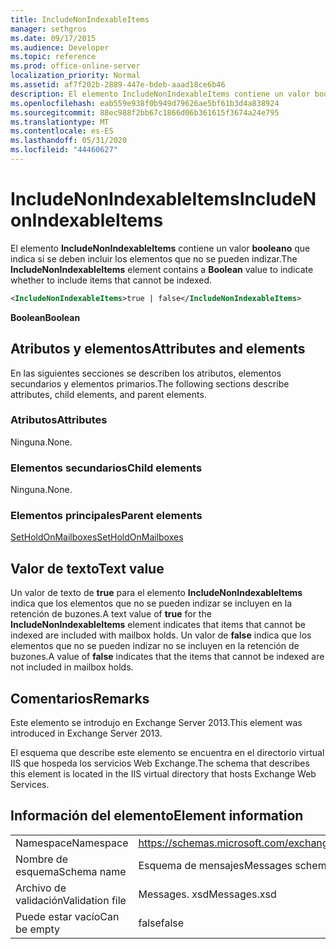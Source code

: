 ```yaml
---
title: IncludeNonIndexableItems
manager: sethgros
ms.date: 09/17/2015
ms.audience: Developer
ms.topic: reference
ms.prod: office-online-server
localization_priority: Normal
ms.assetid: af7f202b-2889-447e-bdeb-aaad18ce6b46
description: El elemento IncludeNonIndexableItems contiene un valor booleano que indica si se deben incluir los elementos que no se pueden indizar.
ms.openlocfilehash: eab559e938f0b949d79626ae5bf61b3d4a838924
ms.sourcegitcommit: 88ec988f2bb67c1866d06b361615f3674a24e795
ms.translationtype: MT
ms.contentlocale: es-ES
ms.lasthandoff: 05/31/2020
ms.locfileid: "44460627"
---
```

# <a name="includenonindexableitems"></a><span data-ttu-id="94910-103">IncludeNonIndexableItems</span><span class="sxs-lookup"><span data-stu-id="94910-103">IncludeNonIndexableItems</span></span>

<span data-ttu-id="94910-104">El elemento **IncludeNonIndexableItems** contiene un valor **booleano** que indica si se deben incluir los elementos que no se pueden indizar.</span><span class="sxs-lookup"><span data-stu-id="94910-104">The **IncludeNonIndexableItems** element contains a **Boolean** value to indicate whether to include items that cannot be indexed.</span></span> 
  
```XML
<IncludeNonIndexableItems>true | false</IncludeNonIndexableItems>
```

 <span data-ttu-id="94910-105">**Boolean**</span><span class="sxs-lookup"><span data-stu-id="94910-105">**Boolean**</span></span>
## <a name="attributes-and-elements"></a><span data-ttu-id="94910-106">Atributos y elementos</span><span class="sxs-lookup"><span data-stu-id="94910-106">Attributes and elements</span></span>

<span data-ttu-id="94910-107">En las siguientes secciones se describen los atributos, elementos secundarios y elementos primarios.</span><span class="sxs-lookup"><span data-stu-id="94910-107">The following sections describe attributes, child elements, and parent elements.</span></span>
  
### <a name="attributes"></a><span data-ttu-id="94910-108">Atributos</span><span class="sxs-lookup"><span data-stu-id="94910-108">Attributes</span></span>

<span data-ttu-id="94910-109">Ninguna.</span><span class="sxs-lookup"><span data-stu-id="94910-109">None.</span></span>
  
### <a name="child-elements"></a><span data-ttu-id="94910-110">Elementos secundarios</span><span class="sxs-lookup"><span data-stu-id="94910-110">Child elements</span></span>

<span data-ttu-id="94910-111">Ninguna.</span><span class="sxs-lookup"><span data-stu-id="94910-111">None.</span></span>
  
### <a name="parent-elements"></a><span data-ttu-id="94910-112">Elementos principales</span><span class="sxs-lookup"><span data-stu-id="94910-112">Parent elements</span></span>

[<span data-ttu-id="94910-113">SetHoldOnMailboxes</span><span class="sxs-lookup"><span data-stu-id="94910-113">SetHoldOnMailboxes</span></span>](setholdonmailboxes.md)
  
## <a name="text-value"></a><span data-ttu-id="94910-114">Valor de texto</span><span class="sxs-lookup"><span data-stu-id="94910-114">Text value</span></span>

<span data-ttu-id="94910-115">Un valor de texto de **true** para el elemento **IncludeNonIndexableItems** indica que los elementos que no se pueden indizar se incluyen en la retención de buzones.</span><span class="sxs-lookup"><span data-stu-id="94910-115">A text value of **true** for the **IncludeNonIndexableItems** element indicates that items that cannot be indexed are included with mailbox holds.</span></span> <span data-ttu-id="94910-116">Un valor de **false** indica que los elementos que no se pueden indizar no se incluyen en la retención de buzones.</span><span class="sxs-lookup"><span data-stu-id="94910-116">A value of **false** indicates that the items that cannot be indexed are not included in mailbox holds.</span></span> 
  
## <a name="remarks"></a><span data-ttu-id="94910-117">Comentarios</span><span class="sxs-lookup"><span data-stu-id="94910-117">Remarks</span></span>

<span data-ttu-id="94910-118">Este elemento se introdujo en Exchange Server 2013.</span><span class="sxs-lookup"><span data-stu-id="94910-118">This element was introduced in Exchange Server 2013.</span></span>
  
<span data-ttu-id="94910-119">El esquema que describe este elemento se encuentra en el directorio virtual IIS que hospeda los servicios Web Exchange.</span><span class="sxs-lookup"><span data-stu-id="94910-119">The schema that describes this element is located in the IIS virtual directory that hosts Exchange Web Services.</span></span>
  
## <a name="element-information"></a><span data-ttu-id="94910-120">Información del elemento</span><span class="sxs-lookup"><span data-stu-id="94910-120">Element information</span></span>

|||
|:-----|:-----|
|<span data-ttu-id="94910-121">Namespace</span><span class="sxs-lookup"><span data-stu-id="94910-121">Namespace</span></span>  <br/> |https://schemas.microsoft.com/exchange/services/2006/messages  <br/> |
|<span data-ttu-id="94910-122">Nombre de esquema</span><span class="sxs-lookup"><span data-stu-id="94910-122">Schema name</span></span>  <br/> |<span data-ttu-id="94910-123">Esquema de mensajes</span><span class="sxs-lookup"><span data-stu-id="94910-123">Messages schema</span></span>  <br/> |
|<span data-ttu-id="94910-124">Archivo de validación</span><span class="sxs-lookup"><span data-stu-id="94910-124">Validation file</span></span>  <br/> |<span data-ttu-id="94910-125">Messages. xsd</span><span class="sxs-lookup"><span data-stu-id="94910-125">Messages.xsd</span></span>  <br/> |
|<span data-ttu-id="94910-126">Puede estar vacío</span><span class="sxs-lookup"><span data-stu-id="94910-126">Can be empty</span></span>  <br/> |<span data-ttu-id="94910-127">false</span><span class="sxs-lookup"><span data-stu-id="94910-127">false</span></span>  <br/> |
   

